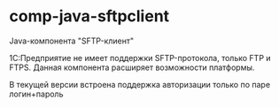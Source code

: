 # comp-java-sftpclient

Java-компонента "SFTP-клиент"

1С:Предприятие не имеет поддержки SFTP-протокола, только FTP и FTPS. 
Данная компонента расширяет возможности платформы.

В текущей версии встроена поддержка авторизации только по паре логин+пароль
